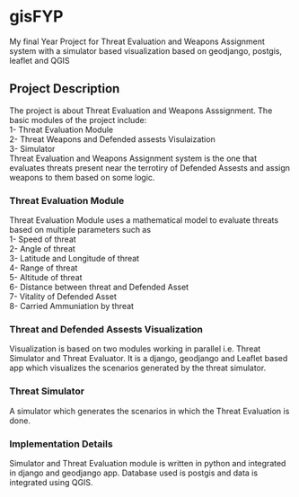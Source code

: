 # gisFYP
My final Year Project for Threat Evaluation and Weapons Assignment system with a simulator based visualization based on geodjango, postgis, leaflet and QGIS
## Project Description
The project is about Threat Evaluation and Weapons Asssignment. The basic modules of the project include:<br/>
1- Threat Evaluation Module<br/>
2- Threat Weapons and Defended assests Visulaization<br/>
3- Simulator<br/>
Threat Evaluation and Weapons Assignment system is the one that evaluates threats present near the terrotiry of Defended Assests and assign weapons to them based on some logic.
### Threat Evaluation Module
Threat Evaluation Module uses a mathematical model to evaluate threats based on multiple parameters such as <br/>
1- Speed of threat <br/>
2- Angle of threat <br/>
3- Latitude and Longitude of threat <br/>
4- Range of threat <br/>
5- Altitude of threat <br/>
6- Distance between threat and Defended Asset<br/>
7- Vitality of Defended Asset <br/>
8- Carried Ammuniation by threat <br/>
### Threat and Defended Assests Visualization<br/>
Visualization is based on two modules working in parallel i.e. Threat Simulator and Threat Evaluator. It is a django, geodjango and Leaflet based app which visualizes the scenarios generated by
the threat simulator.
### Threat Simulator
A simulator which generates the scenarios in which the Threat Evaluation is done. 
### Implementation Details
Simulator and Threat Evaluation module is written in python and integrated in django and geodjango app. Database used is postgis and data is integrated using QGIS.
